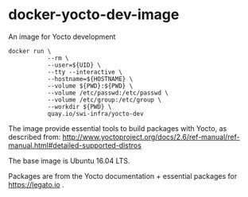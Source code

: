 # docker-yocto-dev-image
An image for Yocto development

```
docker run \
           --rm \
           --user=${UID} \
           --tty --interactive \
           --hostname=${HOSTNAME} \
           --volume ${PWD}:${PWD} \
           --volume /etc/passwd:/etc/passwd \
           --volume /etc/group:/etc/group \
           --workdir ${PWD} \
           quay.io/swi-infra/yocto-dev
```

The image provide essential tools to build packages with Yocto, as described from:
http://www.yoctoproject.org/docs/2.6/ref-manual/ref-manual.html#detailed-supported-distros

The base image is Ubuntu 16.04 LTS.

Packages are from the Yocto documentation + essential packages for https://legato.io .
